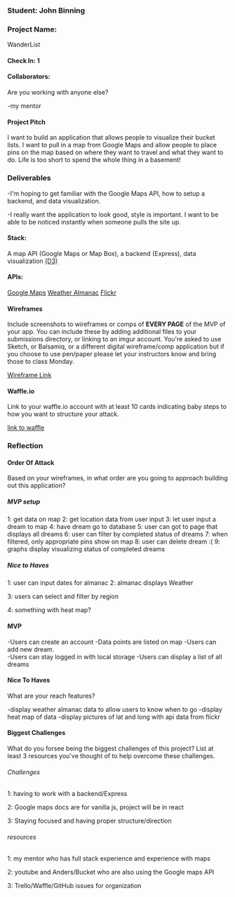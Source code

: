 ### Student: John Binning

### Project Name:  

WanderList

#### Check In: 1  

#### Collaborators:  
Are you working with anyone else?

-my mentor

#### Project Pitch  

I want to build an application that allows people to visualize their bucket lists.  I want to pull in a map from Google Maps and allow people to place pins on the map based on where they want to travel and what they want to do.  Life is too short to spend the whole thing in a basement!

### Deliverables  

-I'm hoping to get familiar with the Google Maps API, how to setup a backend, and data visualization.

-I really want the application to look good, style is important.  I want to be able to be noticed instantly when someone pulls the site up.

#### Stack:
A map API (Google Maps or Map Box), a backend (Express), data visualization [(D3)](http://www.reactd3.org/)

#### APIs:  

[Google Maps](https://developers.google.com/maps/documentation/javascript/)
[Weather Almanac](http://dataapi.wxc.com/almanac.html)
[Flickr](https://www.flickr.com/services/api/flickr.photos.geo.photosForLocation.html)

#### Wireframes  
Include screenshots to wireframes or comps of **EVERY PAGE** of the MVP of your app. You can include these by adding additional files to your submissions directory, or linking to an imgur account. You're asked to use Sketch, or Balsamiq, or a different digital wireframe/comp application but if you choose to use pen/paper please let your instructors know and bring those to class Monday.  

[Wireframe Link](http://imgur.com/a/cuSll)

#### Waffle.io
Link to your waffle.io account with at least 10 cards indicating baby steps to how you want to structure your attack.  

[link to waffle](https://waffle.io/JohnBinning/WanderList)

### Reflection  

#### Order Of Attack  
Based on your wireframes, in what order are you going to approach building out this application?

##### MVP setup

1: get data on map
2: get location data from user input
3: let user input a dream to map
4: have dream go to database
5: user can got to page that displays all dreams
6: user can filter by completed status of dreams
7: when filtered, only appropriate pins show on map
8: user can delete dream :(
9: graphs display visualizing status of completed dreams

##### Nice to Haves

1: user can input dates for almanac
2: almanac displays Weather

3: users can select and filter by region

4: something with heat map?

#### MVP

-Users can create an account
-Data points are listed on map
-Users can add new dream.  
-Users can stay logged in with local storage
-Users can display a list of all dreams

#### Nice To Haves   
What are your reach features?

-display weather almanac data to allow users to know when to go
-display heat map of data
-display pictures of lat and long with api data from flickr


#### Biggest Challenges  

What do you forsee being the biggest challenges of this project? List at least 3 resources you've thought of to help overcome these challenges.

###### Challenges

1: having to work with a backend/Express

2: Google maps docs are for vanilla js, project will be in react

3: Staying focused and having proper structure/direction

###### resources

1: my mentor who has full stack experience and experience with maps

2: youtube and Anders/Bucket who are also using the Google maps API

3: Trello/Waffle/GitHub issues for organization

